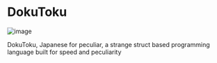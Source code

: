 # DokuToku

![image](https://user-images.githubusercontent.com/55509271/85924422-d5fcc700-b857-11ea-9003-bccee0218e78.png)

DokuToku, Japanese for peculiar, a strange struct based programming language built for speed and peculiarity
